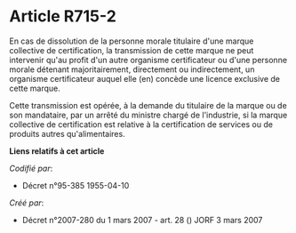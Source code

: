 # Article R715-2

En cas de dissolution de la personne morale titulaire d'une marque collective de certification, la transmission de cette
marque ne peut intervenir qu'au profit d'un autre organisme certificateur ou d'une personne morale détenant majoritairement,
directement ou indirectement, un organisme certificateur auquel elle (en) concède une licence exclusive de cette marque.

Cette transmission est opérée, à la demande du titulaire de la marque ou de son mandataire, par un arrêté du ministre chargé
de l'industrie, si la marque collective de certification est relative à la certification de services ou de produits autres
qu'alimentaires.

**Liens relatifs à cet article**

_Codifié par_:

  - Décret n°95-385 1955-04-10

_Créé par_:

  - Décret n°2007-280 du 1 mars 2007 - art. 28 () JORF 3 mars 2007
